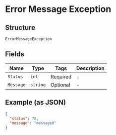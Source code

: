 
# Error Message Exception

## Structure

`ErrorMessageException`

## Fields

| Name | Type | Tags | Description |
|  --- | --- | --- | --- |
| `Status` | `int` | Required | - |
| `Message` | `string` | Optional | - |

## Example (as JSON)

```json
{
  "status": 78,
  "message": "message0"
}
```


